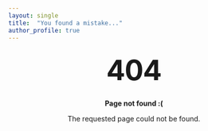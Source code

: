 ```yaml
---
layout: single
title:  "You found a mistake..."
author_profile: true
---
```


<style type="text/css" media="screen">
  .container {
    margin: 10px auto;
    max-width: 600px;
    text-align: center;
  }
  h1 {
    margin: 30px 0;
    font-size: 4em;
    line-height: 1;
    letter-spacing: -1px;
  }
</style>

<div class="container">
  <h1>404</h1>

  <p><strong>Page not found :(</strong></p>
  <p>The requested page could not be found.</p>
</div>


<!--

"/page-not-found","Page not Found","Sat, 25 Jan 2014 08:11:43 +0000","<h1>Oops, This Page Doesn't Work</h1><p>I tend to always be changing things around, and messing things up... sorry for that. &nbsp;You can go to <a href="/home">my home page</a> or <a href="/contact">contact me</a> if you so desire. &nbsp;If you think what you are looking for should be hear, just search for it below:</p><div class="sqs-search-ui-text-input sqs-search-ui-button-wrapper color-dark" data-source="block" data-preview="false" data-collection="">
  <div class="spinner-wrapper"></div>
  <input type="search" class="search-input" value="" placeholder="Search"/>
</div>
&nbsp;
  
       [caption id="" align="alignnone" width="2500.0"]<img src="https://static1.squarespace.com/static/51dcde94e4b09506a9c98fbc/t/52e37584e4b0b4b042ea811f/1432258941419/Bolivair+Venezuela+%26+Traveling+Through+Brazil+119.JPG?format=original" alt=" A photo of me, Jacob Campbell, from my  Jaunt Down South in 2010 &nbsp;in Venezuela. "/>  A photo of me, Jacob Campbell, from my  Jaunt Down South in 2010 &nbsp;in Venezuela. [/caption]","page-not-found","page","0","publish"


  -->